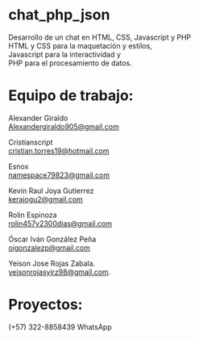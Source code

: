 # chat_php_json
Desarrollo de un chat en HTML, CSS, Javascript y PHP</br>
HTML y CSS para la maquetación y estilos, </br>
Javascript para la interactividad y </br>
PHP para el procesamiento de datos.

# Equipo de trabajo:

Alexander Giraldo</br>
Alexandergiraldo905@gmail.com</br>

Cristianscript</br>
cristian.torres19@hotmail.com</br>

Esnox</br>
namespace79823@gmail.com</br>

Kevin Raul Joya Gutierrez</br>
kerajogu2@gmail.com</br>

Rolin Espinoza</br>
rolin457y2300dias@gmail.com</br>

Óscar Iván González Peña</br>
oigonzalezp@gmail.com</br>

Yeison Jose Rojas Zabala.</br>
yeisonrojasyjrz98@gmail.com.</br>

# Proyectos:
(+57) 322-8858439 WhatsApp</br>
